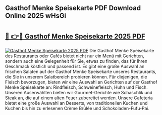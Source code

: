 ## Gasthof Menke Speisekarte PDF Download Online 2025 wHsGi

# <h2><a href="http://gc7rnq.nevu.top/?p=Gasthof+Menke+Speisekarte">🔗 👉🔴 Gasthof Menke Speisekarte 2025 PDF</a></h2>

[![Gasthof Menke Speisekarte 2025 PDF](https://i.imgur.com/dBaPXMq.png)](http://gc7rnq.nevu.top/?p=Gasthof+Menke+Speisekarte)
Die Gasthof Menke Speisekarte des Restaurants oder Cafés bietet nicht nur ein Menü mit Gerichten, sondern auch eine Gelegenheit für Sie, etwas zu finden, das für Ihren Geschmack köstlich und passend ist. Es gibt eine große Auswahl an frischen Salaten auf der Gasthof Menke Speisekarte unseres Restaurants, die Sie in unserem Salatbereich probieren können. Für diejenigen, die Fleisch bevorzugen, bieten wir eine Auswahl an Gerichten auf der Gasthof Menke Speisekarte an: Rindfleisch, Schweinefleisch, Huhn und Fisch. Unseren Auserwählten bieten wir Gourmet-Gerichte wie Schaschlik und Steak an, die auf einem alten Feuer zubereitet werden. Unsere Cafeteria bietet eine große Auswahl an Desserts, von traditionellen Kuchen und Kuchen bis hin zu erlesenen Crème Brûlée und Schokoladen-Fufu-Pai.
